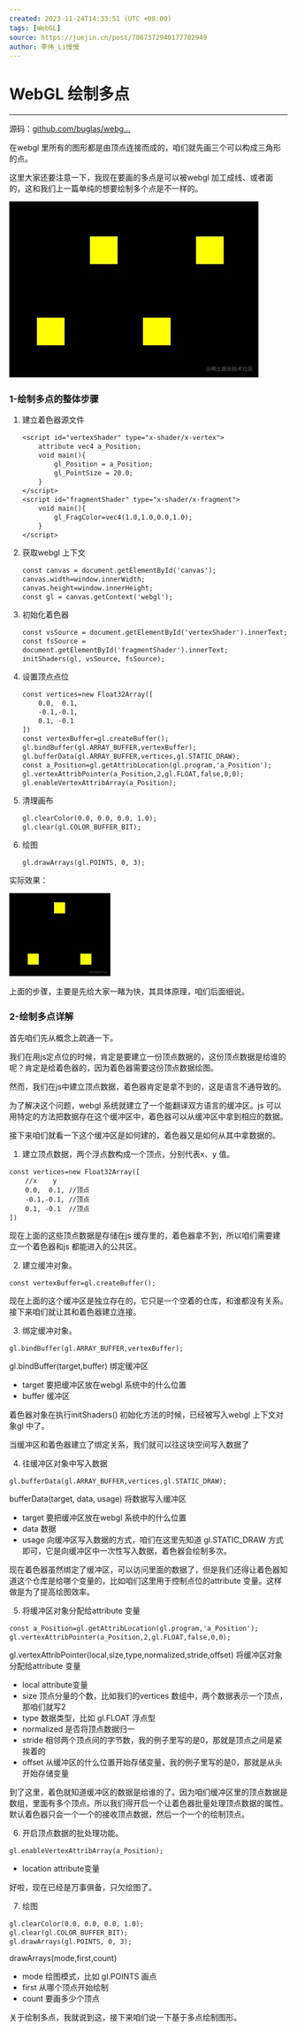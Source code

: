 ```yaml
---
created: 2023-11-24T14:33:51 (UTC +08:00)
tags: [WebGL]
source: https://juejin.cn/post/7067372940177702949
author: 李伟_Li慢慢
---
```


# WebGL 绘制多点

---
源码：[github.com/buglas/webg…](https://link.juejin.cn/?target=https%3A%2F%2Fgithub.com%2Fbuglas%2Fwebgl-lesson "https://github.com/buglas/webgl-lesson")

在webgl 里所有的图形都是由顶点连接而成的，咱们就先画三个可以构成三角形的点。

这里大家还要注意一下，我现在要画的多点是可以被webgl 加工成线、或者面的，这和我们上一篇单纯的想要绘制多个点是不一样的。

![image.png](assets/0243cbb9df6048d480cea9bf90a93241tplv-k3u1fbpfcp-zoom-in-crop-mark1512000.webp)

### 1-绘制多点的整体步骤

1.  建立着色器源文件
    
    ```
    <script id="vertexShader" type="x-shader/x-vertex">
        attribute vec4 a_Position;
        void main(){
            gl_Position = a_Position;
            gl_PointSize = 20.0;
        }
    </script>
    <script id="fragmentShader" type="x-shader/x-fragment">
        void main(){
            gl_FragColor=vec4(1.0,1.0,0.0,1.0);
        }
    </script>
    ```
    
2.  获取webgl 上下文
    
    ```
    const canvas = document.getElementById('canvas');
    canvas.width=window.innerWidth;
    canvas.height=window.innerHeight;
    const gl = canvas.getContext('webgl');
    ```
    
3.  初始化着色器
    
    ```
    const vsSource = document.getElementById('vertexShader').innerText;
    const fsSource = document.getElementById('fragmentShader').innerText;
    initShaders(gl, vsSource, fsSource);
    ```
    
4.  设置顶点点位
    
    ```
    const vertices=new Float32Array([
        0.0,  0.1,
        -0.1,-0.1,
        0.1, -0.1
    ])
    const vertexBuffer=gl.createBuffer();
    gl.bindBuffer(gl.ARRAY_BUFFER,vertexBuffer);
    gl.bufferData(gl.ARRAY_BUFFER,vertices,gl.STATIC_DRAW);
    const a_Position=gl.getAttribLocation(gl.program,'a_Position');
    gl.vertexAttribPointer(a_Position,2,gl.FLOAT,false,0,0);
    gl.enableVertexAttribArray(a_Position);
    ```
    
5.  清理画布
    
    ```
    gl.clearColor(0.0, 0.0, 0.0, 1.0);
    gl.clear(gl.COLOR_BUFFER_BIT);
    ```
    
6.  绘图
    
    ```
    gl.drawArrays(gl.POINTS, 0, 3);
    ```
    

实际效果：

![image-20200922115356975](assets/bbfa01721a154c589df4b21f13fdc179tplv-k3u1fbpfcp-zoom-in-crop-mark1512000.webp)

上面的步骤，主要是先给大家一睹为快，其具体原理，咱们后面细说。

### 2-绘制多点详解

首先咱们先从概念上疏通一下。

我们在用js定点位的时候，肯定是要建立一份顶点数据的，这份顶点数据是给谁的呢？肯定是给着色器的，因为着色器需要这份顶点数据绘图。

然而，我们在js中建立顶点数据，着色器肯定是拿不到的，这是语言不通导致的。

为了解决这个问题，webgl 系统就建立了一个能翻译双方语言的缓冲区。js 可以用特定的方法把数据存在这个缓冲区中，着色器可以从缓冲区中拿到相应的数据。

接下来咱们就看一下这个缓冲区是如何建的，着色器又是如何从其中拿数据的。

1.  建立顶点数据，两个浮点数构成一个顶点，分别代表x、y 值。

```
const vertices=new Float32Array([
    //x    y
    0.0,  0.1, //顶点
    -0.1,-0.1, //顶点
    0.1, -0.1  //顶点
])
```

现在上面的这些顶点数据是存储在js 缓存里的，着色器拿不到，所以咱们需要建立一个着色器和js 都能进入的公共区。

2.  建立缓冲对象。

```
const vertexBuffer=gl.createBuffer();
```

现在上面的这个缓冲区是独立存在的，它只是一个空着的仓库，和谁都没有关系。接下来咱们就让其和着色器建立连接。

3.  绑定缓冲对象。

```
gl.bindBuffer(gl.ARRAY_BUFFER,vertexBuffer);
```

gl.bindBuffer(target,buffer) 绑定缓冲区

-   target 要把缓冲区放在webgl 系统中的什么位置
-   buffer 缓冲区

着色器对象在执行initShaders() 初始化方法的时候，已经被写入webgl 上下文对象gl 中了。

当缓冲区和着色器建立了绑定关系，我们就可以往这块空间写入数据了

4.  往缓冲区对象中写入数据

```
gl.bufferData(gl.ARRAY_BUFFER,vertices,gl.STATIC_DRAW);
```

bufferData(target, data, usage) 将数据写入缓冲区

-   target 要把缓冲区放在webgl 系统中的什么位置
-   data 数据
-   usage 向缓冲区写入数据的方式，咱们在这里先知道 gl.STATIC\_DRAW 方式即可，它是向缓冲区中一次性写入数据，着色器会绘制多次。

现在着色器虽然绑定了缓冲区，可以访问里面的数据了，但是我们还得让着色器知道这个仓库是给哪个变量的，比如咱们这里用于控制点位的attribute 变量。这样做是为了提高绘图效率。

5.  将缓冲区对象分配给attribute 变量

```
const a_Position=gl.getAttribLocation(gl.program,'a_Position');
gl.vertexAttribPointer(a_Position,2,gl.FLOAT,false,0,0);
```

gl.vertexAttribPointer(local,size,type,normalized,stride,offset) 将缓冲区对象分配给attribute 变量

-   local attribute变量
-   size 顶点分量的个数，比如我们的vertices 数组中，两个数据表示一个顶点，那咱们就写2
-   type 数据类型，比如 gl.FLOAT 浮点型
-   normalized 是否将顶点数据归一
-   stride 相邻两个顶点间的字节数，我的例子里写的是0，那就是顶点之间是紧挨着的
-   offset 从缓冲区的什么位置开始存储变量，我的例子里写的是0，那就是从头开始存储变量

到了这里，着色就知道缓冲区的数据是给谁的了。因为咱们缓冲区里的顶点数据是数组，里面有多个顶点。所以我们得开启一个让着色器批量处理顶点数据的属性。默认着色器只会一个一个的接收顶点数据，然后一个一个的绘制顶点。

6.  开启顶点数据的批处理功能。

```
gl.enableVertexAttribArray(a_Position);
```

-   location attribute变量

好啦，现在已经是万事俱备，只欠绘图了。

7.  绘图

```
gl.clearColor(0.0, 0.0, 0.0, 1.0);
gl.clear(gl.COLOR_BUFFER_BIT);
gl.drawArrays(gl.POINTS, 0, 3);
```

drawArrays(mode,first,count)

-   mode 绘图模式，比如 gl.POINTS 画点
-   first 从哪个顶点开始绘制
-   count 要画多少个顶点

关于绘制多点，我就说到这，接下来咱们说一下基于多点绘制图形。

